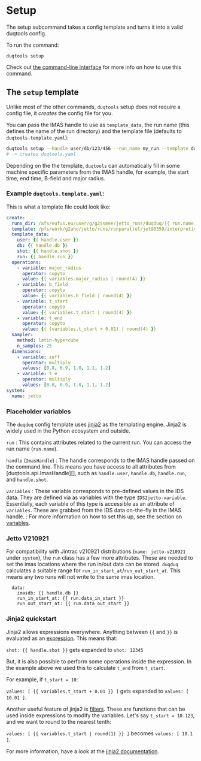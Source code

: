 # Setup

The setup subcommand takes a config template and turns it into a valid duqtools config.

To run the command:

`duqtools setup`

Check out [the command-line interface](../command-line-interface.md#setup) for more info on how to use this command.

## The `setup` template

Unlike most of the other commands, `duqtools` setup does not require a config file, it *creates* the config file for you.

You can pass the IMAS handle to use as `template_data`, the run name (this defines the name of the run directory) and the template file (defaults to `duqtools.template.yaml`):

```bash
duqtools setup --handle user/db/123/456 --run_name my_run --template duqtools.template.yaml
# -> creates duqtools.yaml
```

Depending on the the template, `duqtools` can automatically fill in some machine specific parameters from the IMAS handle, for example, the start time, end time, B-field and major radius.

### Example `duqtools.template.yaml`:

This is what a template file could look like:

```yaml title="duqtools.template.yaml"
create:
  runs_dir: /afs/eufus.eu/user/g/g2ssmee/jetto_runs/duqduq/{{ run.name }}
  template: /pfs/work/g2aho/jetto/runs/runparallel/jet90350/interpretive_esco02/
  template_data:
    user: {{ handle.user }}
    db: {{ handle.db }}
    shot: {{ handle.shot }}
    run: {{ handle.run }}
  operations:
    - variable: major_radius
      operator: copyto
      value: {{ variables.major_radius | round(4) }}
    - variable: b_field
      operator: copyto
      value: {{ variables.b_field | round(4) }}
    - variable: t_start
      operator: copyto
      value: {{ variables.t_start | round(4) }}
    - variable: t_end
      operator: copyto
      value: {{ (variables.t_start + 0.01) | round(4) }}
  sampler:
    method: latin-hypercube
    n_samples: 25
  dimensions:
    - variable: zeff
      operator: multiply
      values: [0.8, 0.9, 1.0, 1.1, 1.2]
    - variable: t_e
      operator: multiply
      values: [0.8, 0.9, 1.0, 1.1, 1.2]
system:
  name: jetto
```


### Placeholder variables

The `duqduq` config template uses [jinja2](https://jinja.palletsprojects.com/en/latest/) as the templating engine. Jinja2 is widely used in the Python ecosystem and outside.

`run`
: This contains attributes related to the current run. You can access the run name (`run.name`).

`handle` (`ImasHandle`)
: The handle corresponds to the IMAS handle passed on the command line. This means you have access to all attributes from [duqtools.api.ImasHandle][], such as `handle.user`, `handle.db`, `handle.run`, and `handle.shot`.

`variables`
: These variable corresponds to pre-defined values in the IDS data. They are defined via as variables with the type `IDS2jetto-variable`. Essentially, each variable of this type is accessible as an attribute of `variables`. These are grabbed from the IDS data on-the-fly in the IMAS handle.
: For more information on how to set this up, see the section on [variables](../variables.md/#ids2jetto-variables).

### Jetto V210921

For compatibility with Jintrac v210921 distributions (`name: jetto-v210921` under `system`), the `run` class has a few more attributes. These are needed to set the imas locations where the run in/out data can be stored. `duqduq` calculates a suitable range for `run_in_start_at`/`run_out_start_at`. This means any two runs will not write to the same imas location.

```
  data:
    imasdb: {{ handle.db }}
    run_in_start_at: {{ run.data_in_start }}
    run_out_start_at: {{ run.data_out_start }}
```

### Jinja2 quickstart

Jinja2 allows expressions everywhere. Anything between `{{` and  `}}` is evaluated as an [expression](https://jinja.palletsprojects.com/en/latest/templates/#expressions). This means that:

`shot: {{ handle.shot }}` gets expanded to `shot: 12345`

But, it is also possible to perform some operations inside the expression. In the example above we used this to calculate `t_end` from `t_start`.

For example, if `t_start = 10`:

`values: [ {{ variables.t_start + 0.01 }} ]` gets expanded to `values: [ 10.01 ]`.

Another useful feature of jinja2 is [filters](https://jinja.palletsprojects.com/en/latest/templates/#builtin-filters). These are functions that can be used inside expressions to modify the variables. Let's say `t_start = 10.123`, and we want to round to the nearest tenth:

`values: [ {{ variables.t_start | round(1) }} ]` becomes `values: [ 10.1 ]`.

For more information, have a look at the [jinja2 documentation](https://jinja.palletsprojects.com/en/latest/).
